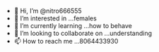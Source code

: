 - 👋 Hi, I’m @nitro666555
- 👀 I’m interested in ...females 
- 🌱 I’m currently learning ...how to behave 
- 💞️ I’m looking to collaborate on ...understanding 
- 📫 How to reach me ...8064433930

<!---
nitro666555/nitro666555 is a ✨ special ✨ repository because its `README.md` (this file) appears on your GitHub profile.
You can click the Preview link to take a look at your changes.
--->
